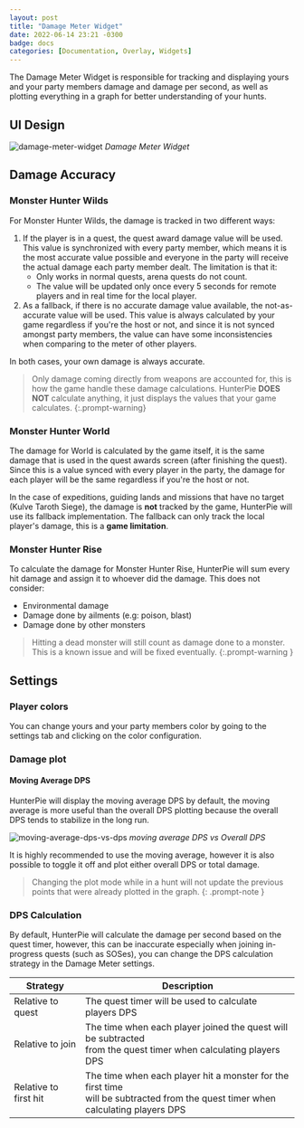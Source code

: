 ```yaml
---
layout: post
title: "Damage Meter Widget"
date: 2022-06-14 23:21 -0300
badge: docs
categories: [Documentation, Overlay, Widgets]
---
```

The Damage Meter Widget is responsible for tracking and displaying yours and your party members damage and damage per second, as well as plotting everything in a graph for better understanding of your hunts.

## UI Design

![damage-meter-widget](/Static/widgets/damage-meter-widget-v2.png) *Damage Meter Widget*

## Damage Accuracy

### Monster Hunter Wilds

For Monster Hunter Wilds, the damage is tracked in two different ways:

1. If the player is in a quest, the quest award damage value will be used. This value is synchronized with every party member, which means it is the most accurate value possible and everyone in the party will receive the actual damage each party member dealt. The limitation is that it:
    - Only works in normal quests, arena quests do not count.
    - The value will be updated only once every 5 seconds for remote players and in real time for the local player.
2. As a fallback, if there is no accurate damage value available, the not-as-accurate value will be used. This value is always calculated by your game regardless if you're the host or not, and since it is not synced amongst party members, the value can have some inconsistencies when comparing to the meter of other players.

In both cases, your own damage is always accurate.

> Only damage coming directly from weapons are accounted for, this is how the game handle these damage calculations. HunterPie **DOES NOT** calculate anything, it just displays the values that your game calculates.
{:.prompt-warning}

### Monster Hunter World

The damage for World is calculated by the game itself, it is the same damage that is used in the quest awards screen (after finishing the quest). Since this is a value synced with every player in the party, the damage for each player will be the same regardless if you're the host or not.

In the case of expeditions, guiding lands and missions that have no target (Kulve Taroth Siege), the damage is **not** tracked by the game, HunterPie will use its fallback implementation. The fallback can only track the local player's damage, this is a **game limitation**.

### Monster Hunter Rise

To calculate the damage for Monster Hunter Rise, HunterPie will sum every hit damage and assign it to whoever did the damage. This does not consider:

- Environmental damage
- Damage done by ailments (e.g: poison, blast)
- Damage done by other monsters

> Hitting a dead monster will still count as damage done to a monster. This is a known issue and will be fixed eventually.
{:.prompt-warning }

## Settings

### Player colors

You can change yours and your party members color by going to the settings tab and clicking on the color configuration.

### Damage plot

#### Moving Average DPS

HunterPie will display the moving average DPS by default, the moving average is more useful than the overall DPS plotting because the overall DPS tends to stabilize in the long run.

![moving-average-dps-vs-dps](/Static/client/moving-avg-dps-vs-dps.png) *moving average DPS vs Overall DPS*

It is highly recommended to use the moving average, however it is also possible to toggle it off and plot either overall DPS or total damage.

> Changing the plot mode while in a hunt will not update the previous points that were already plotted in the graph.
{: .prompt-note }

### DPS Calculation

By default, HunterPie will calculate the damage per second based on the quest timer, however, this can be inaccurate especially when joining in-progress quests (such as SOSes), you can change the DPS calculation strategy in the Damage Meter settings.

Strategy | Description
---------|--------------------------
Relative to quest | The quest timer will be used to calculate players DPS
Relative to join | The time when each player joined the quest will be subtracted <br> from the quest timer when calculating players DPS
Relative to first hit | The time when each player hit a monster for the first time <br> will be subtracted from the quest timer when calculating players DPS

